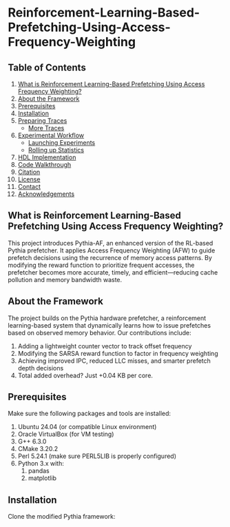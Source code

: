 # Reinforcement-Learning-Based-Prefetching-Using-Access-Frequency-Weighting
## Table of Contents
1. [What is Reinforcement Learning-Based Prefetching Using Access Frequency Weighting?](#what-is-reinforcement-learning-based-prefetching-using-access-frequency-weighting?)
2. [About the Framework](#about-the-framework)
3. [Prerequisites](#prerequisites)
4. [Installation](#installation)
5. [Preparing Traces](#preparing-traces)
   - [More Traces](#more-traces)
6. [Experimental Workflow](#experimental-workflow)
   - [Launching Experiments](#launching-experiments)
   - [Rolling up Statistics](#rolling-up-statistics)
7. [HDL Implementation](#hdl-implementation)
8. [Code Walkthrough](#code-walkthrough)
9. [Citation](#citation)
10. [License](#license)
11. [Contact](#contact)
12. [Acknowledgements](#acknowledgements)

## What is Reinforcement Learning-Based Prefetching Using Access Frequency Weighting?
This project introduces Pythia-AF, an enhanced version of the RL-based Pythia prefetcher. It applies Access Frequency Weighting (AFW) to guide prefetch decisions using the recurrence of memory access patterns. By modifying the reward function to prioritize frequent accesses, the prefetcher becomes more accurate, timely, and efficient—reducing cache pollution and memory bandwidth waste.


## About the Framework
The project builds on the Pythia hardware prefetcher, a reinforcement learning-based system that dynamically learns how to issue prefetches based on observed memory behavior. Our contributions include:
1) Adding a lightweight counter vector to track offset frequency
2) Modifying the SARSA reward function to factor in frequency weighting
3) Achieving improved IPC, reduced LLC misses, and smarter prefetch depth decisions
4) Total added overhead? Just +0.04 KB per core.

## Prerequisites
Make sure the following packages and tools are installed:
1) Ubuntu 24.04 (or compatible Linux environment)
2) Oracle VirtualBox (for VM testing)
3) G++ 6.3.0
4) CMake 3.20.2
5) Perl 5.24.1 (make sure PERL5LIB is properly configured)
6) Python 3.x with:
   1. pandas
   2. matplotlib

## Installation
Clone the modified Pythia framework:
